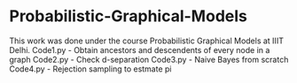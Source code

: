 # Probabilistic-Graphical-Models

This work was done under the course Probabilistic Graphical Models at IIIT Delhi. 
Code1.py - Obtain ancestors and descendents of every node in a graph
Code2.py - Check d-separation
Code3.py - Naive Bayes from scratch
Code4.py - Rejection sampling to estmate pi
